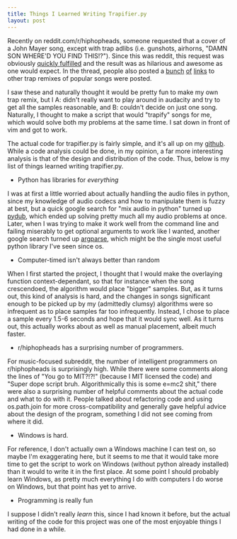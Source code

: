 ```yaml
---
title: Things I Learned Writing Trapifier.py
layout: post
---
```


Recently on reddit.com/r/hiphopheads, someone requested that a cover of a John
Mayer song, except with trap adlibs (i.e. gunshots, airhorns, "DAMN SON WHERE'D
YOU FIND THIS!?").  Since this was reddit, this request was obviously [quickly
fulfilled](http://www.reddit.com/r/hiphopheads/comments/1vxdag/guys_i_need_a_favor/cewq9ao)
and the result was as hilarious and awesome as one would expect.  In the
thread, people also posted a
[bunch](https://www.youtube.com/watch?v=Hu8yGh5aEwA)
[of](https://soundcloud.com/hennessyyoungman/cvsbangers)
[links](https://www.youtube.com/watch?v=LNT-b-yfM58&feature=youtu.be) to other
trap remixes of popular songs were posted.

I saw these and naturally thought it would be pretty fun to make my own trap
remix, but I A: didn't really want to play around in audacity and try to get
all the samples reasonable, and B: couldn't decide on just one song. 
Naturally, I thought to make a script that would "trapify" songs for me, which
would solve both my problems at the same time.  I sat down in front of vim and
got to work.

The actual code for trapifier.py is fairly simple, and it's all up on my
[github](https://github.com/japesinator/trapifier.py).  While a code analysis
could be done, in my opinion, a far more interesting analysis is that of the
design and distribution of the code.  Thus, below is my list of things learned
writing trapifier.py.

*   Python has libraries for *everything*

I was at first a little worried about actually handling the audio files in
python, since my knowledge of audio codecs and how to  manipulate them is fuzzy
at best, but a quick google search for "mix audio in python" turned up
[pydub](http://pydub.com/), which ended up solving pretty much all my audio
problems at once.  Later, when I was trying to make it work well from the
command line and failing miserably to get optional arguments to work like I
wanted, another google search turned up [argparse](http://docs.python.org/dev/library/argparse.html),
which might be the single most useful python library I've seen since os.

*   Computer-timed isn't always better than random

When I first started the project, I thought that I would make the overlaying
function context-dependant, so that for instance when the song crescendoed, the
algorithm would place "bigger" samples.  But, as it turns out, this kind of
analysis is hard, and the changes in songs significant enough to be picked up
by my (admittedly clumsy) algorithms were so infrequent as to place samples far
too infrequently.  Instead, I chose to place a sample every 1.5-6 seconds and
hope that it would sync well.  As it turns out, this actually works about as
well as manual placement, albeit much faster.

*   r/hiphopheads has a surprising number of programmers.

For music-focused subreddit, the number of intelligent programmers on
r/hiphopheads is surprisingly high.  While there were some comments along the
lines of "You go to MIT?!?!" (because I MIT licensed the code) and "Super dope
script bruh. Algorithmically this is some e=mc2 shit," there were also a
surprising number of helpful comments about the actual code and what to do with
it.  People talked about refactoring code and using os.path.join for more
cross-compatibility and generally gave helpful advice about the design of the
program, something I did not see coming from where it did.

*   Windows is hard.

For reference, I don't actually own a Windows machine I can test on, so maybe
I'm exaggerating here, but it seems to me that it would take more time to get
the script to work on Windows (without python already installed) than it would
to write it in the first place.  At some point I should probably learn Windows,
as pretty much everything I do with computers I do worse on Windows, but that
point has yet to arrive.

*   Programming is really fun

I suppose I didn't really *learn* this, since I had known it before, but the
actual writing of the code for this project was one of the most enjoyable
things I had done in a while.
